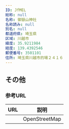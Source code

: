```yaml
---
ID: JfMEL
総称: null
名称: 御嶽山神社
名称読み: null
別名: null
都道府県: 埼玉県
区域: 川越市
緯度: 35.9211984
経度: 139.4392546
郵便番号: 3501101
住所: 埼玉県川越市的場２４１６
---
```


## その他

### 参考URL

| URL | 説明          |
| --- | ------------- |
|     | OpenStreetMap |
